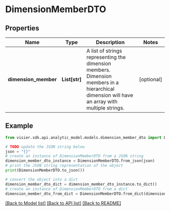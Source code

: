 # DimensionMemberDTO


## Properties

Name | Type | Description | Notes
------------ | ------------- | ------------- | -------------
**dimension_member** | **List[str]** | A list of strings representing the dimension members. Dimension members in a hierarchical dimension  will have an array with multiple strings. | [optional] 

## Example

```python
from visier.sdk.api.analytic_model.models.dimension_member_dto import DimensionMemberDTO

# TODO update the JSON string below
json = "{}"
# create an instance of DimensionMemberDTO from a JSON string
dimension_member_dto_instance = DimensionMemberDTO.from_json(json)
# print the JSON string representation of the object
print(DimensionMemberDTO.to_json())

# convert the object into a dict
dimension_member_dto_dict = dimension_member_dto_instance.to_dict()
# create an instance of DimensionMemberDTO from a dict
dimension_member_dto_from_dict = DimensionMemberDTO.from_dict(dimension_member_dto_dict)
```
[[Back to Model list]](../README.md#documentation-for-models) [[Back to API list]](../README.md#documentation-for-api-endpoints) [[Back to README]](../README.md)


